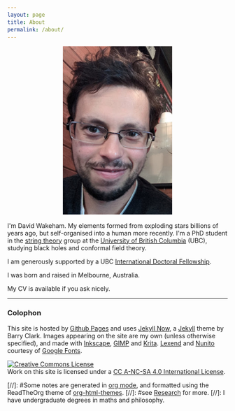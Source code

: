 ```yaml
---
layout: page
title: About
permalink: /about/
---
```


<div style="text-align:center"><img src ="/images/selfie1.png" width="250px" /></div>

I'm David Wakeham.
My elements formed from exploding stars billions of years ago, but
self-organised into a human more recently.
I'm a PhD student in the
[string theory](http://www.phas.ubc.ca/~strings/) group at the
[University of British Columbia](https://www.ubc.ca/) (UBC), studying
black holes and conformal field theory.
<!-- studying
conformal field theory, quantum information and black holes.-->
I am generously supported by a UBC
[International Doctoral Fellowship](https://www.grad.ubc.ca/campus-community/meet-our-students/wakeham-david).

I was born and raised in Melbourne, Australia.
<!-- , and picked up degrees in
philosophy, maths, and physics along the way. -->
My CV is available if you ask nicely.

<!-- ### Contact me

- *Office*: Hennings, 418 (UBC Point Grey)
- *Email*: dvid.a.wakeham@gmail.com (replace 7 with 'a') -->

- - -

### Colophon

This site is hosted by [Github Pages](https://pages.github.com/) and
uses [Jekyll Now](https://github.com/barryclark/jekyll-now), a
[Jekyll](https://jekyllrb.com/) theme by Barry Clark.
Images appearing on the site are my own (unless otherwise specified),
and made with [Inkscape](https://inkscape.org/en/),
[GIMP](https://www.gimp.org/) and [Krita](https://krita.org/en/).
[Lexend](https://fonts.google.com/specimen/Lexend+Deca) and
[Nunito](https://fonts.google.com/specimen/Nunito) courtesy of [Google Fonts](https://fonts.google.com/).

<a rel="license"
href="http://creativecommons.org/licenses/by-nc-sa/4.0/"><img
alt="Creative Commons License" style="border-width:0"
src="https://i.creativecommons.org/l/by-nc-sa/4.0/88x31.png" /></a><br
/>Work on this site is licensed under a <a rel="license"
href="http://creativecommons.org/licenses/by-nc-sa/4.0/">CC A-NC-SA 4.0 International License</a>.

[//]: #Some notes are generated in [org mode](https://orgmode.org/), and formatted using the ReadTheOrg theme of [org-html-themes](https://github.com/fniessen/org-html-themes).
[//]: #see [Research](https://hapax.github.io/research/) for more.
[//]: I have undergraduate degrees in maths and philosophy.
